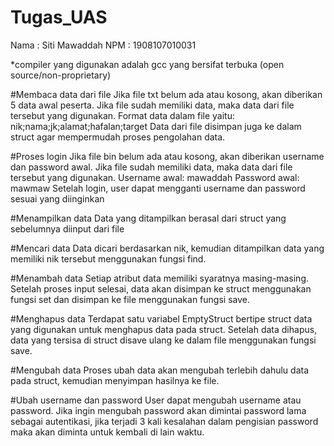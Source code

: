 # Tugas_UAS

Nama : Siti Mawaddah
NPM  : 1908107010031

*compiler yang digunakan adalah gcc yang bersifat terbuka (open source/non-proprietary)

#Membaca data dari file
Jika file txt belum ada atau kosong, akan diberikan 5 data awal peserta.
Jika file sudah memiliki data, maka data dari file tersebut yang digunakan.
Format data dalam file yaitu:
nik;nama;jk;alamat;hafalan;target
Data dari file disimpan juga ke dalam struct agar mempermudah proses pengolahan data.

#Proses login
Jika file bin belum ada atau kosong, akan diberikan username dan password awal.
Jika file sudah memiliki data, maka data dari file tersebut yang digunakan.
Username awal: mawaddah
Password awal: mawmaw
Setelah login, user dapat mengganti username dan password sesuai yang diinginkan

#Menampilkan data
Data yang ditampilkan berasal dari struct yang sebelumnya diinput dari file

#Mencari data
Data dicari berdasarkan nik, kemudian ditampilkan data yang memiliki nik tersebut menggunakan fungsi find.

#Menambah data
Setiap atribut data memiliki syaratnya masing-masing.
Setelah proses input selesai, data akan disimpan ke struct menggunakan fungsi set dan disimpan ke file menggunakan fungsi save.

#Menghapus data
Terdapat satu variabel EmptyStruct bertipe struct data yang digunakan untuk menghapus data pada struct.
Setelah data dihapus, data yang tersisa di struct disave ulang ke dalam file menggunakan fungsi save.

#Mengubah data
Proses ubah data akan mengubah terlebih dahulu data pada struct, kemudian menyimpan hasilnya ke file.

#Ubah username dan password
User dapat mengubah username atau password.
Jika ingin mengubah password akan dimintai password lama sebagai autentikasi, jika terjadi 3 kali kesalahan dalam pengisian password maka akan diminta untuk kembali di lain waktu.
